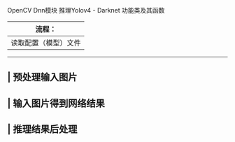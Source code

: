 OpenCV Dnn模块 推理Yolov4 - Darknet 功能类及其函数

| 流程：
---|
| 读取配置（模型）文件
---
| 预处理输入图片
---
| 输入图片得到网络结果
---
| 推理结果后处理
---
